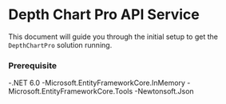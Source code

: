 # Depth Chart Pro API Service

This document will guide you through the initial setup to get the `DepthChartPro` solution running.

### Prerequisite
-.NET 6.0
-Microsoft.EntityFrameworkCore.InMemory
-Microsoft.EntityFrameworkCore.Tools
-Newtonsoft.Json


